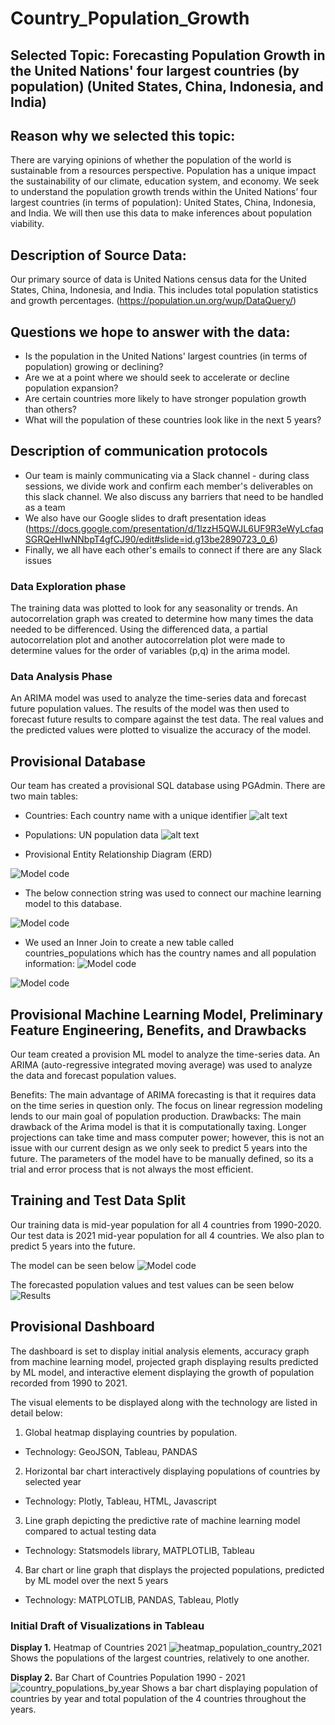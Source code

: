 # Country_Population_Growth

## Selected Topic: Forecasting Population Growth in the United Nations' four largest countries (by population) (United States, China, Indonesia, and India)

## Reason why we selected this topic: 
There are varying opinions of whether the population of the world is sustainable from a resources perspective. Population has a unique impact the sustainability of our climate, education system, and economy. We seek to understand the population growth trends within the United Nations’ four largest countries (in terms of population): United States, China, Indonesia, and India. We will then use this data to make inferences about population viability.

## Description of Source Data: 
Our primary source of data is United Nations census data for the United States, China, Indonesia, and India. This includes total population statistics and growth percentages. (https://population.un.org/wup/DataQuery/)

## Questions we hope to answer with the data:
- Is the population in the United Nations' largest countries (in terms of population) growing or declining?
- Are we at a point where we should seek to accelerate or decline population expansion?
- Are certain countries more likely to have stronger population growth than others?
- What will the population of these countries look like in the next 5 years?

## Description of communication protocols
- Our team is mainly communicating via a Slack channel - during class sessions, we divide work and confirm each member's deliverables on this slack channel. We also discuss any barriers that need to be handled as a team
- We also have our Google slides to draft presentation ideas
(https://docs.google.com/presentation/d/1lzzH5QWJL6UF9R3eWyLcfaqSGRQeHIwNNbpT4gfCJ90/edit#slide=id.g13be2890723_0_6)
- Finally, we all have each other's emails to connect if there are any Slack issues

### Data Exploration phase
The training data was plotted to look for any seasonality or trends. An autocorrelation graph was created to determine how many times the data needed to be differenced. Using the differenced data, a partial autocorrelation plot and another autocorrelation plot were made to determine
values for the order of variables (p,q) in the arima model.

### Data Analysis Phase
An ARIMA model was used to analyze the time-series data and forecast future population values. The results of the model was
then used to forecast future results to compare against the test data. The real values and the predicted values were plotted to visualize the accuracy of the model.

## Provisional Database
Our team has created a provisional SQL database using PGAdmin.
There are two main tables:
- Countries: Each country name with a unique identifier
![alt text](https://github.com/dkristek/UN_Country_Population_Growth/blob/Presentation-Segment1/images/select%20countries.png)

- Populations: UN population data
![alt text](https://github.com/dkristek/UN_Country_Population_Growth/blob/Presentation-Segment1/images/select%20populations.png)

- Provisional Entity Relationship Diagram (ERD)

![Model code](https://github.com/dkristek/UN_Country_Population_Growth/blob/Presentation-Segment2/images/ERD.png)

- The below connection string was used to connect our machine learning model to this database.

![Model code](https://github.com/dkristek/UN_Country_Population_Growth/blob/Presentation-Segment2/images/connectionstring.png)

- We used an Inner Join to create a new table called countries_populations which has the country names and all population information:
![Model code](https://github.com/dkristek/UN_Country_Population_Growth/blob/Presentation-Segment2/images/inner_join.jpg)

![Model code](https://github.com/dkristek/UN_Country_Population_Growth/blob/Presentation-Segment2/images/select_countries_populations_table.jpg)


## Provisional Machine Learning Model, Preliminary Feature Engineering, Benefits, and Drawbacks
Our team created a provision ML model to analyze the time-series data. An ARIMA (auto-regressive integrated moving average) was used to analyze the data and forecast population values. 

Benefits: The main advantage of ARIMA forecasting is that it requires data on the time series in question only. The focus on linear regression modeling lends to our main goal of population production.
Drawbacks: The main drawback of the Arima model is that it is computationally taxing. Longer projections can take time and mass computer power; however, this is not an issue with our current design as we only seek to predict 5 years into the future. The parameters of the model have to be manually defined, so its a trial and error process that is not always the most efficient.

## Training and Test Data Split
Our training data is mid-year population for all 4 countries from 1990-2020.
Our test data is 2021 mid-year population for all 4 countries. We also plan to predict 5 years into the future.

The model can be seen below
![Model code](https://github.com/dkristek/UN_Country_Population_Growth/blob/Presentation-Segment1/images/arima_code.png)

The forecasted population values and test values can be seen below
![Results](https://github.com/dkristek/UN_Country_Population_Growth/blob/Presentation-Segment1/images/model_results.png)


## Provisional Dashboard 
The dashboard is set to display initial analysis elements, accuracy graph from machine learning model, projected graph displaying results predicted by ML model, and interactive element displaying the growth of population recorded from 1990 to 2021. 

The visual elements to be displayed along with the technology are listed in detail below: 
 1. Global heatmap displaying countries by population.
  - Technology: GeoJSON, Tableau, PANDAS
 2. Horizontal bar chart interactively displaying populations of countries by selected year
  - Technology: Plotly, Tableau, HTML, Javascript
 3. Line graph depicting the predictive rate of machine learning model compared to actual testing data
  - Technology: Statsmodels library, MATPLOTLIB, Tableau
 4. Bar chart or line graph that displays the projected populations, predicted by ML model over the next 5 years
  - Technology: MATPLOTLIB, PANDAS, Tableau, Plotly

### Initial Draft of Visualizations in Tableau
**Display 1.** Heatmap of Countries 2021
![heatmap_population_country_2021](images/heatmap_population_country_2021.png)
Shows the populations of the largest countries, relatively to one another.

**Display 2.** Bar Chart of Countries Population 1990 - 2021
![country_populations_by_year](images/country_populations_by_year.png)
Shows a bar chart displaying population of countries by year and total population of the 4 countries throughout the years. 
